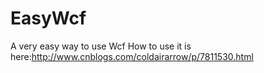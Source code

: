 # EasyWcf
A very easy way to use Wcf
How to use it is here:http://www.cnblogs.com/coldairarrow/p/7811530.html

